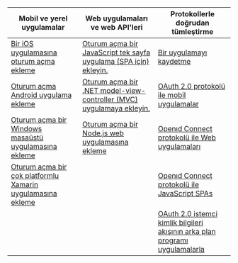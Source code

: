 | Mobil ve yerel uygulamalar | Web uygulamaları ve web API'leri | Protokollerle doğrudan tümleştirme |
| --- | --- | --- |
| [Bir iOS uygulamasına oturum açma ekleme](../articles/active-directory/develop/GuidedSetups/active-directory-ios.md) | [Oturum açma bir JavaScript tek sayfa uygulama (SPA için) ekleyin.](../articles/active-directory/develop/GuidedSetups/active-directory-javascriptspa.md) |[Bir uygulamayı kaydetme](../articles/active-directory/develop/active-directory-v2-app-registration.md) | 
| [Oturum açma Android uygulama ekleme](../articles/active-directory/develop/guidedsetups/active-directory-mobileanddesktopapp-android-intro.md) | [Oturum açma bir .NET model-view-controller (MVC) uygulamaya ekleyin.](../articles/active-directory/develop/guidedsetups/active-directory-serversidewebapp-aspnetwebappowin-intro.md) |[OAuth 2.0 protokolü ile mobil uygulamalar](../articles/active-directory/develop/active-directory-v2-protocols-oauth-code.md) |
| [Oturum açma bir Windows masaüstü uygulamasına ekleme](../articles/active-directory/develop/guidedsetups/active-directory-mobileanddesktopapp-windowsdesktop-intro.md) |[Oturum açma bir Node.js web uygulamasına ekleme](../articles/active-directory/develop/active-directory-v2-devquickstarts-node-web.md) |[Openıd Connect protokolü ile Web uygulamaları](../articles/active-directory/develop/active-directory-v2-protocols-oidc.md) |
| [Oturum açma bir çok platformlu Xamarin uygulamasına ekleme](https://github.com/Azure-Samples/active-directory-xamarin-native-v2)|  |[Openıd Connect protokolü ile JavaScript SPAs](../articles/active-directory/develop/active-directory-v2-protocols-implicit.md) |
|  |  | [OAuth 2.0 istemci kimlik bilgileri akışının arka plan programı uygulamalarla](../articles/active-directory/develop/active-directory-v2-protocols-oauth-client-creds.md) |
